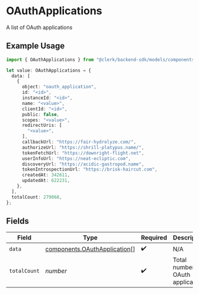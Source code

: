 # OAuthApplications

A list of OAuth applications

## Example Usage

```typescript
import { OAuthApplications } from "@clerk/backend-sdk/models/components";

let value: OAuthApplications = {
  data: [
    {
      object: "oauth_application",
      id: "<id>",
      instanceId: "<id>",
      name: "<value>",
      clientId: "<id>",
      public: false,
      scopes: "<value>",
      redirectUris: [
        "<value>",
      ],
      callbackUrl: "https://fair-hydrolyze.com/",
      authorizeUrl: "https://shrill-platypus.name/",
      tokenFetchUrl: "https://downright-flight.net",
      userInfoUrl: "https://neat-ecliptic.com",
      discoveryUrl: "https://acidic-gastropod.name",
      tokenIntrospectionUrl: "https://brisk-haircut.com",
      createdAt: 342611,
      updatedAt: 622231,
    },
  ],
  totalCount: 279068,
};
```

## Fields

| Field                                                                        | Type                                                                         | Required                                                                     | Description                                                                  |
| ---------------------------------------------------------------------------- | ---------------------------------------------------------------------------- | ---------------------------------------------------------------------------- | ---------------------------------------------------------------------------- |
| `data`                                                                       | [components.OAuthApplication](../../models/components/oauthapplication.md)[] | :heavy_check_mark:                                                           | N/A                                                                          |
| `totalCount`                                                                 | *number*                                                                     | :heavy_check_mark:                                                           | Total number of OAuth applications<br/>                                      |